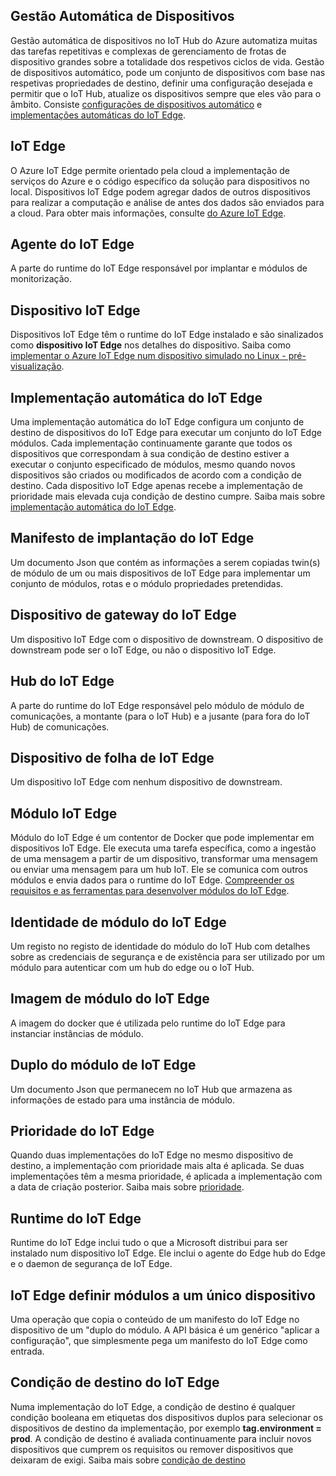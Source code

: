 ## <a name="automatic-device-management"></a>Gestão Automática de Dispositivos
Gestão automática de dispositivos no IoT Hub do Azure automatiza muitas das tarefas repetitivas e complexas de gerenciamento de frotas de dispositivo grandes sobre a totalidade dos respetivos ciclos de vida. Gestão de dispositivos automático, pode um conjunto de dispositivos com base nas respetivas propriedades de destino, definir uma configuração desejada e permitir que o IoT Hub, atualize os dispositivos sempre que eles vão para o âmbito.  Consiste [configurações de dispositivos automático](../articles/iot-hub/iot-hub-auto-device-config.md) e [implementações automáticas do IoT Edge](../articles/iot-edge/how-to-deploy-monitor.md).

## <a name="iot-edge"></a>IoT Edge
O Azure IoT Edge permite orientado pela cloud a implementação de serviços do Azure e o código específico da solução para dispositivos no local. Dispositivos IoT Edge podem agregar dados de outros dispositivos para realizar a computação e análise de antes dos dados são enviados para a cloud. Para obter mais informações, consulte [do Azure IoT Edge](https://docs.microsoft.com/azure/iot-edge/).

## <a name="iot-edge-agent"></a>Agente do IoT Edge
A parte do runtime do IoT Edge responsável por implantar e módulos de monitorização.

## <a name="iot-edge-device"></a>Dispositivo IoT Edge
Dispositivos IoT Edge têm o runtime do IoT Edge instalado e são sinalizados como **dispositivo IoT Edge** nos detalhes do dispositivo. Saiba como [implementar o Azure IoT Edge num dispositivo simulado no Linux - pré-visualização](https://docs.microsoft.com/azure/iot-edge/tutorial-simulate-device-linux).

## <a name="iot-edge-automatic-deployment"></a>Implementação automática do IoT Edge
Uma implementação automática do IoT Edge configura um conjunto de destino de dispositivos do IoT Edge para executar um conjunto do IoT Edge módulos. Cada implementação continuamente garante que todos os dispositivos que correspondam à sua condição de destino estiver a executar o conjunto especificado de módulos, mesmo quando novos dispositivos são criados ou modificados de acordo com a condição de destino. Cada dispositivo IoT Edge apenas recebe a implementação de prioridade mais elevada cuja condição de destino cumpre. Saiba mais sobre [implementação automática do IoT Edge](https://docs.microsoft.com/azure/iot-edge/module-deployment-monitoring).

## <a name="iot-edge-deployment-manifest"></a>Manifesto de implantação do IoT Edge
Um documento Json que contém as informações a serem copiadas twin(s) de módulo de um ou mais dispositivos de IoT Edge para implementar um conjunto de módulos, rotas e o módulo propriedades pretendidas.

## <a name="iot-edge-gateway-device"></a>Dispositivo de gateway do IoT Edge
Um dispositivo IoT Edge com o dispositivo de downstream. O dispositivo de downstream pode ser o IoT Edge, ou não o dispositivo IoT Edge.

## <a name="iot-edge-hub"></a>Hub do IoT Edge
A parte do runtime do IoT Edge responsável pelo módulo de módulo de comunicações, a montante (para o IoT Hub) e a jusante (para fora do IoT Hub) de comunicações. 

## <a name="iot-edge-leaf-device"></a>Dispositivo de folha de IoT Edge
Um dispositivo IoT Edge com nenhum dispositivo de downstream. 

## <a name="iot-edge-module"></a>Módulo IoT Edge
Módulo do IoT Edge é um contentor de Docker que pode implementar em dispositivos IoT Edge. Ele executa uma tarefa específica, como a ingestão de uma mensagem a partir de um dispositivo, transformar uma mensagem ou enviar uma mensagem para um hub IoT. Ele se comunica com outros módulos e envia dados para o runtime do IoT Edge. [Compreender os requisitos e as ferramentas para desenvolver módulos do IoT Edge](https://docs.microsoft.com/azure/iot-edge/module-development).

## <a name="iot-edge-module-identity"></a>Identidade de módulo do IoT Edge
Um registo no registo de identidade do módulo do IoT Hub com detalhes sobre as credenciais de segurança e de existência para ser utilizado por um módulo para autenticar com um hub do edge ou o IoT Hub.

## <a name="iot-edge-module-image"></a>Imagem de módulo do IoT Edge
A imagem do docker que é utilizada pelo runtime do IoT Edge para instanciar instâncias de módulo.

## <a name="iot-edge-module-twin"></a>Duplo do módulo de IoT Edge
Um documento Json que permanecem no IoT Hub que armazena as informações de estado para uma instância de módulo.

## <a name="iot-edge-priority"></a>Prioridade do IoT Edge
Quando duas implementações do IoT Edge no mesmo dispositivo de destino, a implementação com prioridade mais alta é aplicada. Se duas implementações têm a mesma prioridade, é aplicada a implementação com a data de criação posterior. Saiba mais sobre [prioridade](https://docs.microsoft.com/azure/iot-edge/module-deployment-monitoring#priority).

## <a name="iot-edge-runtime"></a>Runtime do IoT Edge
Runtime do IoT Edge inclui tudo o que a Microsoft distribui para ser instalado num dispositivo IoT Edge. Ele inclui o agente do Edge hub do Edge e o daemon de segurança de IoT Edge.

## <a name="iot-edge-set-modules-to-a-single-device"></a>IoT Edge definir módulos a um único dispositivo
Uma operação que copia o conteúdo de um manifesto do IoT Edge no dispositivo de um "duplo do módulo. A API básica é um genérico "aplicar a configuração", que simplesmente pega um manifesto do IoT Edge como entrada.

## <a name="iot-edge-target-condition"></a>Condição de destino do IoT Edge
Numa implementação do IoT Edge, a condição de destino é qualquer condição booleana em etiquetas dos dispositivos duplos para selecionar os dispositivos de destino da implementação, por exemplo **tag.environment = prod**. A condição de destino é avaliada continuamente para incluir novos dispositivos que cumprem os requisitos ou remover dispositivos que deixaram de exigi. Saiba mais sobre [condição de destino](https://docs.microsoft.com/azure/iot-edge/module-deployment-monitoring#target-condition)